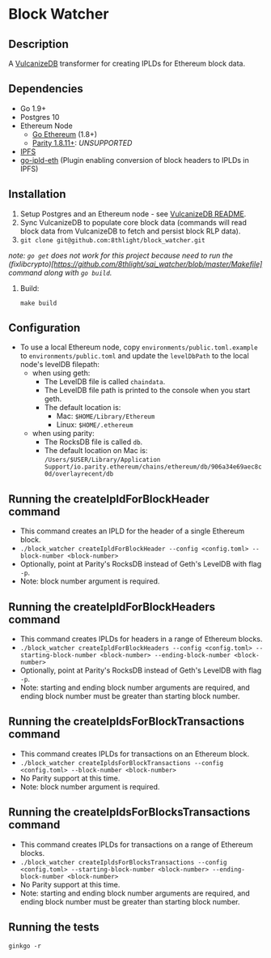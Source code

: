 # Block Watcher

## Description
A [VulcanizeDB](https://github.com/vulcanize/VulcanizeDB) transformer for creating IPLDs for Ethereum block data.

## Dependencies
 - Go 1.9+
 - Postgres 10
 - Ethereum Node
   - [Go Ethereum](https://ethereum.github.io/go-ethereum/downloads/) (1.8+)
   - [Parity 1.8.11+](https://github.com/paritytech/parity/releases): *UNSUPPORTED*
 - [IPFS](https://github.com/ipfs/go-ipfs#build-from-source)
 - [go-ipld-eth](https://github.com/ipfs/go-ipld-eth) (Plugin enabling conversion of block headers to IPLDs in IPFS)

## Installation
1. Setup Postgres and an Ethereum node - see [VulcanizeDB README](https://github.com/vulcanize/VulcanizeDB/blob/master/README.md).
1. Sync VulcanizeDB to populate core block data (commands will read block data from VulcanizeDB to fetch and persist block RLP data).
1. `git clone git@github.com:8thlight/block_watcher.git`

  _note: `go get` does not work for this project because need to run the (fixlibcrypto)[https://github.com/8thlight/sai_watcher/blob/master/Makefile] command along with `go build`._
1. Build:
    ```
    make build
    ```

## Configuration
- To use a local Ethereum node, copy `environments/public.toml.example` to
  `environments/public.toml` and update the `levelDbPath` to the local node's levelDB filepath:
  - when using geth:
    - The LevelDB file is called `chaindata`.
    - The LevelDB file path is printed to the console when you start geth.
    - The default location is:
      - Mac: `$HOME/Library/Ethereum`
      - Linux: `$HOME/.ethereum`
  - when using parity:
    - The RocksDB file is called `db`.
    - The default location on Mac is: `/Users/$USER/Library/Application Support/io.parity.ethereum/chains/ethereum/db/906a34e69aec8c0d/overlayrecent/db`

## Running the createIpldForBlockHeader command
- This command creates an IPLD for the header of a single Ethereum block.
- `./block_watcher createIpldForBlockHeader --config <config.toml> --block-number <block-number>`
- Optionally, point at Parity's RocksDB instead of Geth's LevelDB with flag `-p`.
- Note: block number argument is required.

## Running the createIpldForBlockHeaders command
- This command creates IPLDs for headers in a range of Ethereum blocks.
- `./block_watcher createIpldForBlockHeaders --config <config.toml> --starting-block-number <block-number> --ending-block-number <block-number>`
- Optionally, point at Parity's RocksDB instead of Geth's LevelDB with flag `-p`.
- Note: starting and ending block number arguments are required, and ending block number must be greater than starting block number.

## Running the createIpldsForBlockTransactions command
- This command creates IPLDs for transactions on an Ethereum block.
- `./block_watcher createIpldsForBlockTransactions --config <config.toml> --block-number <block-number>`
- No Parity support at this time.
- Note: block number argument is required.

## Running the createIpldsForBlocksTransactions command
- This command creates IPLDs for transactions on a range of Ethereum blocks.
- `./block_watcher createIpldsForBlocksTransactions --config <config.toml> --starting-block-number <block-number> --ending-block-number <block-number>`
- No Parity support at this time.
- Note: starting and ending block number arguments are required, and ending block number must be greater than starting block number.

## Running the tests
```
ginkgo -r
```
